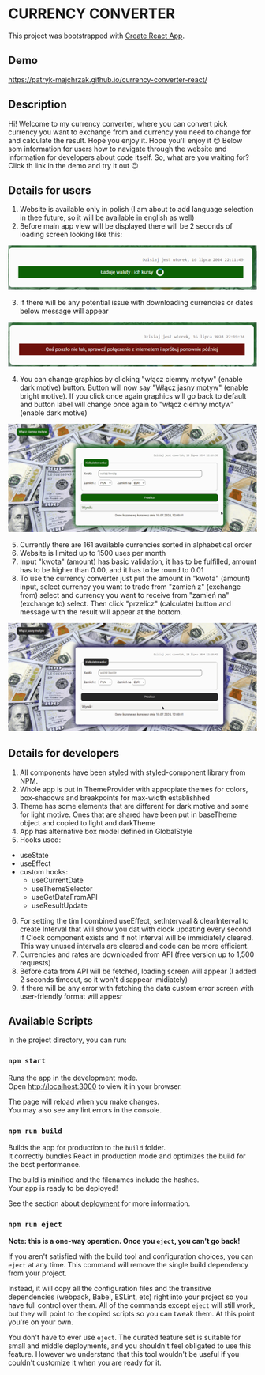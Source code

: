 # CURRENCY CONVERTER

This project was bootstrapped with [Create React App](https://github.com/facebook/create-react-app).

## Demo
https://patryk-majchrzak.github.io/currency-converter-react/

## Description

Hi! Welcome to my currency converter, where you can convert pick currency you want to exchange from and currency you need to change for and calculate the result. Hope you enjoy it. Hope you'll enjoy it 😊 Below som information for users how to navigate through the website and information for developers about code itself. So, what are you waiting for? Click th link in the demo and try it out 😉

## Details for users

1. Website is available only in polish (I am about to add language selection in thee future, so it will be available in english as well)
2. Before main app view will be displayed there will be 2 seconds of loading screen looking like this:

<img src="for_readme/loadingScren.png">

3. If there will be any potential issue with downloading currencies or dates below message will appear

<img src="for_readme/errorScreen.png">

4. You can change graphics by clicking "włącz ciemny  motyw" (enable dark motive) button. Button will now say "Włącz jasny motyw" (enable bright motive). If you click once again graphics will go back to default and button label will change once again to "włącz ciemny  motyw" (enable dark motive)

<img src="for_readme/changeThemeAnimation.gif">

5. Currently there are 161 available currencies sorted in alphabetical order
6. Website is limited up to 1500 uses per month
7. Input "kwota" (amount) has basic validation, it has to be fulfilled, amount has to be higher than 0.00, and it has to be round to 0.01
8. To use the currency converter just put the amount in "kwota" (amount) input, select currency you want to trade from "zamień z" (exchange from) select and currency you want to receive from "zamień na" (exchange to) select. Then click "przelicz" (calculate) button and message with the result will appear at the bottom.

<img src="for_readme/calculateResultAnimation.gif">

## Details for developers

1. All components have been styled with styled-component library from NPM.
2. Whole app is put in ThemeProvider with appropiate themes for colors, box-shadows and breakpoints for max-width establishhed
3. Theme has some elements that are different for dark motive and some for light motive. Ones that are shared have been put in baseTheme object and copied to light and darkTheme
4. App has alternative box model defined in GlobalStyle
5. Hooks used: 
- useState
- useEffect
- custom hooks:
    - useCurrentDate
    - useThemeSelector
    - useGetDataFromAPI
    - useResultUpdate
6. For setting the tim I combined useEffect, setIntervaal & clearInterval to create Interval that will show you dat with clock updating every second if Clock component exists and if not Interval will be immidiately cleared. This way unused intervals are cleared and code can be more efficient.
5. Currencies and rates are downloaded from API (free version up to 1,500 requests)
6. Before data from API will be fetched, loading screen will appear (I added 2 seconds timeout, so it won't disappear imidiately)
7. If there will be any error with fetching the data custom error screen with user-friendly format will appesr   

## Available Scripts

In the project directory, you can run:

### `npm start`

Runs the app in the development mode.\
Open [http://localhost:3000](http://localhost:3000) to view it in your browser.

The page will reload when you make changes.\
You may also see any lint errors in the console.

### `npm run build`

Builds the app for production to the `build` folder.\
It correctly bundles React in production mode and optimizes the build for the best performance.

The build is minified and the filenames include the hashes.\
Your app is ready to be deployed!

See the section about [deployment](https://facebook.github.io/create-react-app/docs/deployment) for more information.

### `npm run eject`

**Note: this is a one-way operation. Once you `eject`, you can't go back!**

If you aren't satisfied with the build tool and configuration choices, you can `eject` at any time. This command will remove the single build dependency from your project.

Instead, it will copy all the configuration files and the transitive dependencies (webpack, Babel, ESLint, etc) right into your project so you have full control over them. All of the commands except `eject` will still work, but they will point to the copied scripts so you can tweak them. At this point you're on your own.

You don't have to ever use `eject`. The curated feature set is suitable for small and middle deployments, and you shouldn't feel obligated to use this feature. However we understand that this tool wouldn't be useful if you couldn't customize it when you are ready for it.